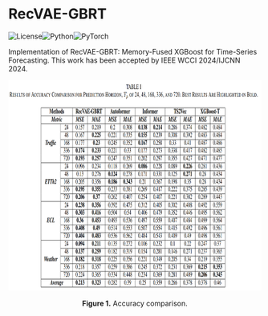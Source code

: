 # RecVAE-GBRT
![License](https://img.shields.io/badge/license-Apache-green)![Python](https://img.shields.io/badge/-Python-blue)![PyTorch](https://img.shields.io/badge/-PyTorch-red)

Implementation of RecVAE-GBRT: Memory-Fused XGBoost for Time-Series Forecasting. This work has been accepted by IEEE WCCI 2024/IJCNN 2024.

<p align="center">
<img src=".\image\results.png" height = "420" alt="" align=center />
<br><br>
<b>Figure 1.</b> Accuracy comparison.
</p>
